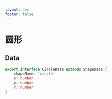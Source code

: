 ```yaml
---
layout: doc
footer: false
---
```


# 圆形

## Data

```ts
export interface CircleData extends ShapeData {
	shapeName: 'circle'
	x: number
	y: number
	r: number
}
```
